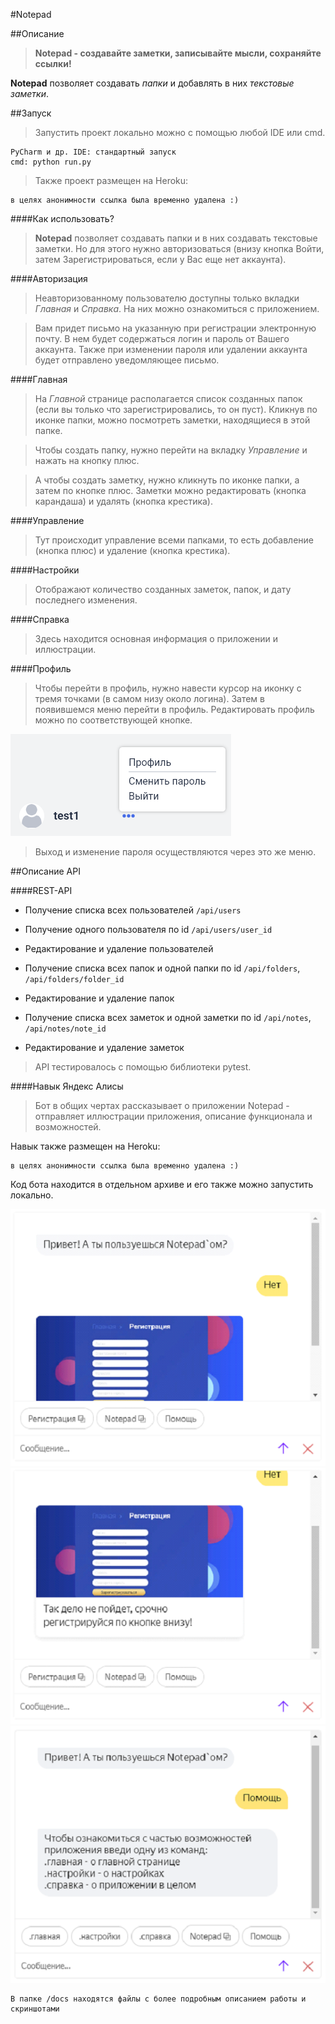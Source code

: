 #Notepad

##Описание

>**Notepad - создавайте заметки, записывайте мысли, сохраняйте ссылки!**

**Notepad** позволяет создавать _папки_ и добавлять в них
_текстовые заметки_. 

##Запуск

>Запустить проект локально можно с помощью любой IDE или cmd.

    PyCharm и др. IDE: стандартный запуск
    cmd: python run.py

>Также проект размещен на Heroku:

    в целях анонимности ссылка была временно удалена :)

####Как использовать?


>**Notepad** позволяет создавать папки и в них создавать текстовые заметки.
Но для этого нужно авторизоваться (внизу кнопка Войти, затем Зарегистрироваться, если у Вас еще нет аккаунта).
    
####Авторизация
>Неавторизованному пользователю доступны только вкладки _Главная_ и _Справка_. На них можно ознакомиться с приложением.

>Вам придет письмо на указанную при регистрации электронную почту.
В нем будет содержаться логин и пароль от Вашего аккаунта. 
Также при изменении пароля или удалении аккаунта будет отправлено уведомляющее письмо. 

####Главная
>На _Главной_ странице располагается список созданных папок (если вы только что зарегистрировались, то он пуст).
Кликнув по иконке папки, можно посмотреть заметки, находящиеся в этой папке.

>Чтобы создать папку, нужно перейти на вкладку _Управление_ и нажать на кнопку плюс.

>А чтобы создать заметку, нужно кликнуть по иконке папки, а затем по кнопке плюс.
Заметки можно редактировать (кнопка карандаша) и удалять (кнопка крестика).

####Управление

>Тут происходит управление всеми папками,
> то есть добавление (кнопка плюс) и удаление (кнопка крестика).

####Настройки

>Отображают количество созданных заметок, папок, и дату последнего изменения.

####Справка

>Здесь находится основная информация о приложении и иллюстрации.


####Профиль
>Чтобы перейти в профиль, нужно навести курсор на иконку с тремя точками
> (в самом низу около логина). Затем в появившемся меню перейти в профиль. Редактировать профиль можно по соответствующей кнопке.

![img.png](static/img/img.png)
>Выход и изменение пароля осуществляются через это же меню.



##Описание API

####REST-API

- Получение списка всех пользователей `/api/users`
- Получение одного пользователя по id `/api/users/user_id`
- Редактирование и удаление пользователей

- Получение списка всех папок и одной папки по id `/api/folders`, `/api/folders/folder_id`
- Редактирование и удаление папок 
- Получение списка всех заметок и одной заметки по id `/api/notes`, `/api/notes/note_id`
- Редактирование и удаление заметок 

>API тестировалось с помощью библиотеки pytest.
> 
####Навык Яндекс Алисы

>Бот в общих чертах рассказывает о приложении Notepad - отправляет иллюстрации приложения, описание функционала и возможностей.

Навык также размещен на Heroku:

    в целях анонимности ссылка была временно удалена :)

Код бота находится в отдельном архиве и его также можно запустить локально.


![img.png](static/img/img_2.png)
![img_1.png](static/img/img_1.png)
![img.png](static/img/img_3.png)




    В папке /docs находятся файлы с более подробным описанием работы и скриншотами
